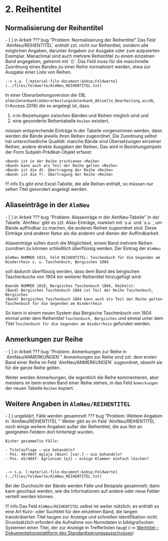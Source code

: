# 2. Reihentitel
## Normalisierung der Reihentitel
<div class="task-list-right"></div>
- [ ] in Arbeit
??? bug "Problem: Normalisierung der Reihentitel" 
    Das Feld `AlmNeu/REIHENTITEL` enthält zzt. nicht nur Reihentitel, sondern alle möglichen Angaben, darunter Angaben zur Ausgabe oder zum autpsierten Exemplar. Manachmal sind auch mehrere Reihentitel zu einem einzelnen Band angegeben, getrennt mit `/)`. Das Feld muss für die maschinelle Zuordnung eines Bandes zu einer Reihe normalisiert werden, etwa zur Ausgabe einer Liste von Reihen.

    --> s.a. [:material-file-document:&nbsp;Feldwerte](../files/feldwerte/AlmNeu_REIHENTITEL.txt)

In einer Überarbeitungsversion der DB, `alma\Datenbank\Ueberarbeitungsdatenbank_Aktuelle_Bearbeitung.accdb`, (>Access 2016) die so angelegt ist, dass 

1. n:m-Beziehungen zwischen Bänden und Reihen möglich sind und 
2. eine gesonderte Reihentabelle `Reihen` existiert, 

müssen entsprechende Einträge in der Tabelle vorgenommen werden, dann werden die Bände jeweils ihren Reihen zugeordnet. Die Zuordnung selbst hat unterschiedliche Qualität: manche Bände sind Übersetzungen einzelner 
Reihen, andere direkte Ausgaben der Reihen. Das wird in Beziehungstripeln der Form Subjekt-Prädikat-Objekt erfasst:

    <Band> ist in der Reihe erschienen <Reihe>
    <Band> kann auch als Teil der Reihe gelten <Reihe>
    <Band> ist die dt. Übertragung der Reihe <Reihe>
    <Band> ist die fr. Übertragung der Reihe <Reihe>

!!! info
    Es gibt eine Excel-Tabelle, die alle Reihen enthält, so müssen nur selten Titel gesondert angelegt werden.


## Aliaseinträge in der `AlmNeu`
<div class="task-list-right"></div>
- [ ] in Arbeit
??? bug "Problem: Aliaseinräge in der AlmNeu-Tabelle"
    In der Tabelle `AlmNeu` gibt es zzt. Alias-Einträge, markiert mit `s.a` und `s.u.`, um Bände auffindbar zu machen, die anderen Reihen zugeordnet sind. Diese Einträge sind anderer Natur als die anderen und dienen der Auffindbarkeit.

Aliaseinträge sollen durch die Möglichkeit, einem Band mehrere Reihen zuordnen zu können schließlich überflüssig werden. Der Eintrag der `AlmNeu`

    AlmNeu NUMMER 1015, Feld REIHENTITEL: Taschenbuch für die Gegenden am Niederrhein s. u. Taschenbuch, Bergisches 1804

soll dadurch überflüssig werden, dass dem Band des bergischen Taschenbuchs von 1804 ein weiterer Reihentitel hinzugefügt wird:

    Baende NUMMER 1018, Bergisches Taschenbuch 1804, Reihe(n): 
    (Band) Bergisches Taschenbuch 1804 ist Teil der Reihe Taschenbuch, Bergisches
    (Band) Bergisches Taschenbuch 1804 kann auch als Teil der Reihe gelten Taschenbuch für die Gegenden am Niederrhein

So kann in einem neuen System das Bergische Taschenbuch von 1804 einmal unter dem Reihentitel `Taschenbuch, Bergisches` und einmal unter dem Titel `Taschenbuch für die Gegenden am Niederrhein` gefunden werden.


## Anmerkungen zur Reihe
<div class="task-list-right"></div>
- [ ] in Arbeit
??? bug "Problem: Anmerkungen zur Reihe in `AlmNeu/ANMERKUNGEN`"
    Anmerkungen zur Reihe sind zzt. dem ersten Band einer Reihe im Feld `AlmNeu/ANMERKUNGEN` zugeordnet, obwohl sie für die ganze Reihe gelten.

Weiter werden Anmerkungen, die eigentlich die Reihe kommentieren, aber meistens im  beim ersten Band einer Reihe stehen, in das Feld `Anmerkungen` der neuen Tabelle `Reihen` kopiert.


## Weitere Angaben in `AlmNeu/REIHENTITEL`
<div class="task-list-right"></div>
- [ ] ungeklärt, Fälle werden gesammelt
??? bug "Problem: Weitere Angaben in `AlmNeu/REIHENTITEL`"
    Weiter gibt es im Feld  `AlmNeu/REIHENTITEL` noch einige weitere Angaben außer der Reihentitel, die aus Not an geeigneten Feldern dort hinterlegt wurden.

    Bisher gesammelte Fälle:
    
    - Titelauflage – wie behandeln?
    - Pos. 40/4847 Aglaja (Wien) [var.] – wie behandeln?
    - Pos. 45/4847: Agrionien [oJ] – eckige Klammer einfach löschen?


    --> s.a. [:material-file-document:&nbsp;Feldwerte](../files/feldwerte/AlmNeu_REIHENTITEL.txt)

Bei der Durchsicht der Bände werden Fälle und Beispiele gesammelt; dann kann geschaut werden, wie die Informationen auf andere oder neue Felder verteilt werden können.

!!! info
    Das Feld `AlmNeu/REIHENTITEL` selbst ist weiter nützlich; es enthält so eine Art Kurz- oder Suchtitel für den einzelnen Band, die langen transkribierten Titel taugen zur Anzeige und schnellen Identifikation nicht. Grundsätzlich erfordert die Aufnahme von Normdaten in bibligrafischen Systemen einen Titel, der zur Anzeige in Trefferlisten taugt (--> [Werktitel – Dokumentationsplattform des Standardisierungsausschusses](https://sta.dnb.de/doc/RDA-E-W005))

